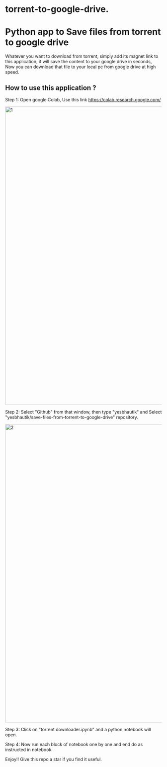 # torrent-to-google-drive.

# Python app to Save files from torrent to google drive

Whatever you want to download from torrent, simply add its magnet link to this application, it will save the content to your google drive in seconds, Now you can download that file to your local pc from google drive at high speed.

## How to use this application ?

Step 1: Open google Colab, Use this link https://colab.research.google.com/

<img width="960" alt="1" src="https://user-images.githubusercontent.com/66416000/153550280-75d9da9a-14aa-413d-a328-d82acf970f5e.PNG">

Step 2: Select "Github" from that window, then type "yesbhautik" and Select "yesbhautik/save-files-from-torrent-to-google-drive" repository.

<img width="960" alt="2" src="https://user-images.githubusercontent.com/66416000/153550575-738834e7-7782-485b-9583-b52fb41ac4d1.PNG">

Step 3: Click on "torrent downloader.ipynb" and a python notebook will open.

Step 4: Now run each block of notebook one by one and end do as instructed in notebook.

Enjoy!! Give this repo a star if you find it useful.
